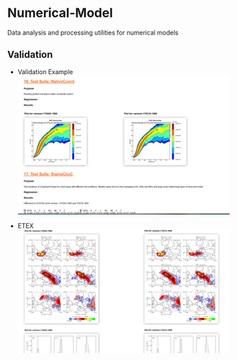 # Numerical-Model
Data analysis and processing utilities for numerical models

## Validation
* Validation Example
![alt text](https://github.com/bchow1/Numerical-Model/blob/master/SCICHEM/Validation/ScreenShots/nativeCoord.png "Native Coord")

* ETEX
![alt text](https://github.com/bchow1/Numerical-Model/blob/master/SCICHEM/Validation/ScreenShots/ETEX.png "ETEX")
